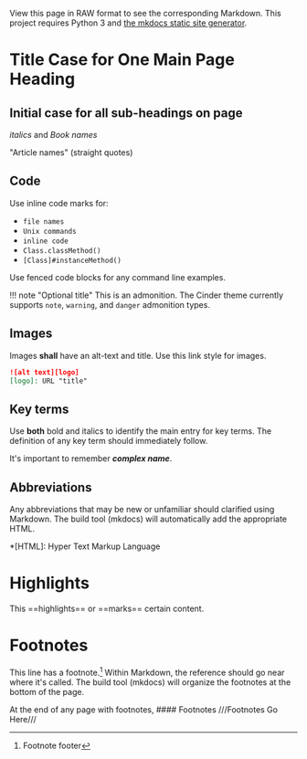 View this page in RAW format to see the corresponding Markdown. This project requires Python 3 and [the mkdocs static site generator][mkdocs].

[mkdocs]:https://www.mkdocs.org/user-guide/writing-your-docs/#writing-with-markdown

# Title Case for One Main Page Heading

## Initial case for all sub-headings on page

_italics_ and _Book names_

"Article names" (straight quotes)

## Code

Use inline code marks for:

* `file names`
* `Unix commands`
* `inline code`
* `Class.classMethod()`
* `[Class]#instanceMethod()`

Use fenced code blocks for any command line examples.

!!! note "Optional title"
    This is an admonition. The Cinder theme currently supports `note`, `warning`, and `danger` admonition types.

## Images
Images **shall** have an alt-text and title. Use this link style for images.

```markdown
![alt text][logo]
[logo]: URL "title"
```

## Key terms
Use **both** bold and italics to identify the main entry for key terms. The definition of any key term should immediately follow.

It's important to remember _**complex name**_.

## Abbreviations
Any abbreviations that may be new or unfamiliar should clarified using Markdown. The build tool (mkdocs) will automatically add the appropriate HTML.

*[HTML]: Hyper Text Markup Language

# Highlights
This ==highlights== or ==marks== certain content.

# Footnotes
This line has a footnote.[^fn] Within Markdown, the reference should go near where it's called. The build tool (mkdocs) will organize the footnotes at the bottom of the page.

At the end of any page with footnotes,
    #### Footnotes
    ///Footnotes Go Here///

[^fn]: Footnote footer
